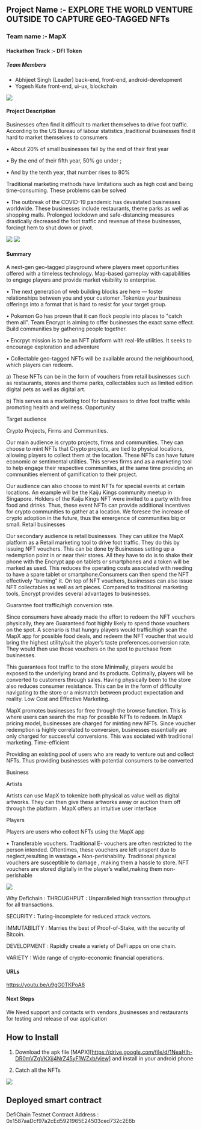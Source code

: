 ## Project Name :- EXPLORE THE WORLD VENTURE OUTSIDE TO CAPTURE GEO-TAGGED NFTs
### Team name :- MapX
#### Hackathon Track :- DFI Token


##### Team Members
- Abhijeet Singh (Leader) back-end, front-end, android-development
- Yogesh Kute front-end, ui-ux, blockchain

<img src='./screenshot/ss1.jpg' />

#### Project Description
Businesses often find it difficult to market themselves to drive foot traffic. According to the US Bureau of labour statistics ,traditional businesses find it hard to market themselves to consumers

• About 20% of small businesses fail by the end of their first year

• By the end of their fifth year, 50% go under ;

•  And by the tenth year, that number rises to 80%

Traditional marketing methods have limitations such as high cost and being time-consuming. These problems can be solved

 • The outbreak of the COVID-19 pandemic has devastated businesses worldwide. These businesses include restaurants, theme parks as well as shopping malls. Prolonged lockdown and safe-distancing measures drastically decreased the foot traffic and revenue of these businesses, forcingt hem to shut down or pivot.

<img src='./screenshot/ss2.jpg' />

<img src='./screenshot/ss3.jpg' />

#### Summary
A next-gen geo-tagged playground where players meet opportunities offered with a timeless technology. Map-based gameplay with capabilities to engage players and provide market visibility to enterprise.

  • The next generation of web building blocks are here — foster relationships between you and your customer .Tokenize your business offerings into a format that is hard to resist for your target group.


  • Pokemon Go has proven that it can flock people into places to "catch them all". Team Encrypt is aiming to offer businesses the exact same effect. Build communities by gathering people together.


  • Encrpyt mission is to be an NFT platform with real-life utilities. It seeks to encourage exploration and adventure

  • Collectable geo-tagged NFTs will be available around the neighbourhood, which players can redeem.

a) These NFTs can be in the form of vouchers from retail businesses such as restaurants, stores and theme parks, collectables such as limited edition digital pets as well as digital art.

b) This serves as a marketing tool for businesses to drive foot traffic while promoting health and wellness.
Opportunity


Target audience

Crypto Projects, Firms and Communities.

Our main audience is crypto projects, firms and communities. They can choose to mint NFTs that Crypto projects, are tied to physical locations, allowing players to collect them at the location. These NFTs can have future economic or sentimental utilities. This serves firms and as a marketing tool to help engage their respective communities, at the same time providing an communities element of gamification to their project.

Our audience can also choose to mint NFTs for special events at certain locations. An example will be the Kaiju Kings community meetup in Singapore. Holders of the Kaiju Kings NFT were invited to a party with free food and drinks. Thus, these event NFTs can provide additional incentives for crypto communities to gather at a location. We foresee the increase of crypto adoption in the future, thus the emergence of communities big or small. Retail businesses

Our secondary audience is retail businesses. They can utilize the MapX platform as a Retail marketing tool to drive foot traffic. They do this by issuing NFT vouchers. This can be done by Businesses setting up a redemption point in or near their stores. All they have to do is to shake their phone with the Encrypt app on tablets or smartphones and a token will be marked as used. This reduces the operating costs associated with needing to have a spare tablet or smartphone.Consumers can then spend the NFT effectively “burning” it. On top of NFT vouchers, businesses can also issue NFT collectables as well as art pieces. Compared to traditional marketing tools, Encrypt provides several advantages to businesses.

Guarantee foot traffic/high conversion rate.

Since consumers have already made the effort to redeem the NFT vouchers physically, they are Guaranteed foot highly likely to spend those vouchers on the spot. A scenario is that hungry players would traffic/high scan the MapX app for possible food deals, and redeem the NFT voucher that would bring the highest utility/suit the player’s taste preferences.conversion rate. They would then use those vouchers on the spot to purchase from businesses.

This guarantees foot traffic to the store Minimally, players would be exposed to the underlying brand and its products. Optimally, players will be converted to customers through sales. Having physically been to the store also reduces consumer resistance. This can be in the form of difficulty navigating to the store or a mismatch between product expectation and reality. Low Cost and Effective Marketing.

MapX promotes businesses for free through the browse function. This is where users can search the map for possible NFTs to redeem. In MapX pricing model, businesses are charged for minting new NFTs. Since voucher redemption is highly correlated to conversion, businesses essentially are only charged for successful conversions. This was sociated with traditional marketing. Time-efficient

Providing an existing pool of users who are ready to venture out and collect NFTs. Thus providing businesses with potential consumers to be converted

Business

Artists

Artists can use MapX to tokenize both physical as value well as digital artworks. They can then give these artworks away or auction them off through the platform . MapX offers an intuitive user interface

Players

Players are users who collect NFTs using the MapX app

• Transferable vouchers. Traditional E- vouchers are often restricted to the person intended. Oftentimes, these vouchers are left unspent due to neglect,resulting in wastage.• Non-perishability. Traditional physical vouchers are susceptible to damage , making them a hassle to store. NFT vouchers are stored digitally in the player’s wallet,making them non-perishable


<img src='./screenshot/defi.jpg' />


Why Defichain : 
THROUGHPUT : Unparalleled high transaction throughput for all transactions.

SECURITY : Turing-incomplete for reduced attack vectors.

IMMUTABILITY : Marries the best of Proof-of-Stake, with the security of Bitcoin.

DEVELOPMENT : Rapidly create a variety of DeFi apps on one chain.

VARIETY : Wide range of crypto-economic financial operations.



#### URLs
https://youtu.be/u9gG0TKPoA8

#### Next Steps
We Need support and contacts with vendors ,businesses and restaurants for testing and release of  our application 

## How to Install 
1) Download the apk file [MAPX][https://drive.google.com/file/d/1NeaHIh-DR0mVZgVKXjj4NrZ45yF1WZxb/view] and install in your android phone 

2) Catch all the NFTs

<img src='./screenshot/ss4.jpg' />

## Deployed smart contract 

DefiChain Testnet Contract Address : 0x1587aaDcf97a2cEd5921965E24503ced732c2E6b
